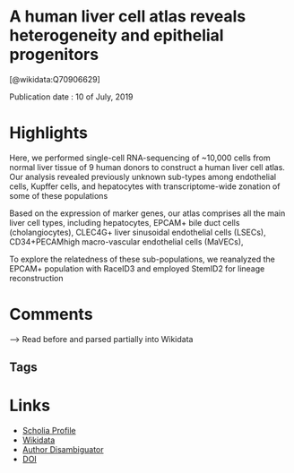 
A human liver cell atlas reveals heterogeneity and epithelial progenitors
=========================================================================
  
  [@wikidata:Q70906629]  
  
Publication date : 10 of July, 2019  

# Highlights

Here,
we performed single-cell RNA-sequencing of ~10,000 cells from normal liver tissue of 9 human
donors to construct a human liver cell atlas. Our analysis revealed previously unknown sub-types
among endothelial cells, Kupffer cells, and hepatocytes with transcriptome-wide zonation of some
of these populations

Based on the expression of marker genes, our atlas comprises all the main liver cell types,
including hepatocytes, EPCAM+ bile duct cells (cholangiocytes), CLEC4G+ liver sinusoidal
endothelial cells (LSECs), CD34+PECAMhigh macro-vascular endothelial cells (MaVECs), 

To explore the relatedness of these sub-populations, we reanalyzed the EPCAM+ population
with RaceID3 and employed StemID2 for lineage reconstruction


# Comments

--> Read before and parsed partially into Wikidata

## Tags

# Links
  
 * [Scholia Profile](https://scholia.toolforge.org/work/Q70906629)  
 * [Wikidata](https://www.wikidata.org/wiki/Q70906629)  
 * [Author Disambiguator](https://author-disambiguator.toolforge.org/work_item_oauth.php?id=Q70906629&batch_id=&match=1&author_list_id=&doit=Get+author+links+for+work)  
 * [DOI](https://doi.org/10.1038/S41586-019-1373-2)  
